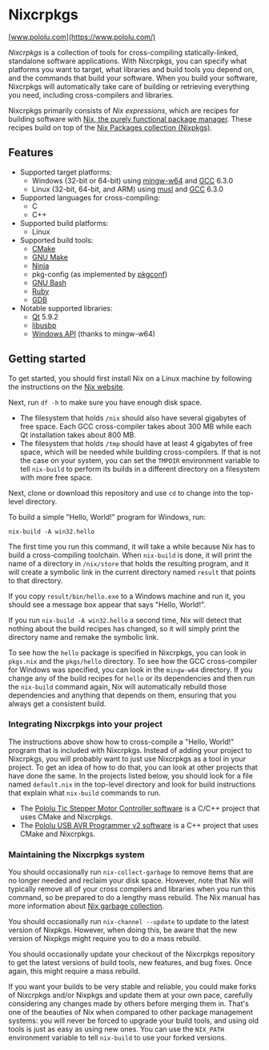 # Nixcrpkgs

[www.pololu.com](https://www.pololu.com/)

*Nixcrpkgs* is a collection of tools for cross-compiling statically-linked,
standalone software applications.  With Nixcrpkgs, you can specify what
platforms you want to target, what libraries and build tools you depend on, and
the commands that build your software.  When you build your software, Nixcrpkgs
will automatically take care of building or retrieving everything you need,
including cross-compilers and libraries.

Nixcrpkgs primarily consists of *Nix expressions*, which are recipes for
building software with [Nix, the purely functional package
manager][nix].  These recipes build on top of the [Nix
Packages collection (Nixpkgs)][nixpkgs].

## Features

- Supported target platforms:
  - Windows (32-bit or 64-bit) using [mingw-w64](https://mingw-w64.org/) and [GCC](https://gcc.gnu.org/) 6.3.0
  - Linux (32-bit, 64-bit, and ARM) using [musl](https://www.musl-libc.org/) and [GCC](https://gcc.gnu.org/) 6.3.0
- Supported languages for cross-compiling:
  - C
  - C++
- Supported build platforms:
  - Linux
- Supported build tools:
  - [CMake](https://cmake.org/)
  - [GNU Make](https://www.gnu.org/software/make/)
  - [Ninja](https://ninja-build.org/)
  - pkg-config (as implemented by [pkgconf](https://github.com/pkgconf/pkgconf))
  - [GNU Bash](https://www.gnu.org/software/bash/)
  - [Ruby](https://www.ruby-lang.org/)
  - [GDB](https://www.gnu.org/software/gdb/)
- Notable supported libraries:
  - [Qt](https://www.qt.io/) 5.9.2
  - [libusbp](https://github.com/pololu/libusbp)
  - [Windows API](https://en.wikipedia.org/wiki/Windows_API) (thanks to mingw-w64)


## Getting started

To get started, you should first install Nix on a Linux machine by following the
instructions on the [Nix website][nix].

Next, run `df -h` to make sure you have enough disk space.

- The filesystem that holds `/nix` should also have several gigabytes of free
space.  Each GCC cross-compiler takes about 300 MB while each Qt installation
takes about 800 MB.
- The filesystem that holds `/tmp` should have at least 4 gigabytes of free
space, which will be needed while building cross-compilers.  If that is not the
case on your system, you can set the `TMPDIR` environment variable to tell
`nix-build` to perform its builds in a different directory on a filesystem with
more free space.

Next, clone or download this repository and use `cd` to change into the
top-level directory.

To build a simple "Hello, World!" program for Windows, run:

    nix-build -A win32.hello

The first time you run this command, it will take a while because Nix has to
build a cross-compiling toolchain.  When `nix-build` is done, it will print the
name of a directory in `/nix/store` that holds the resulting program, and it
will create a symbolic link in the current directory named `result` that points
to that directory.

If you copy `result/bin/hello.exe` to a Windows machine and run it, you should
see a message box appear that says "Hello, World!".

If you run `nix-build -A win32.hello` a second time, Nix will detect that
nothing about the build recipes has changed, so it will simply print the
directory name and remake the symbolic link.

To see how the `hello` package is specified in Nixcrpkgs, you can look in
`pkgs.nix` and the `pkgs/hello` directory.  To see how the GCC cross-compiler
for Windows was specified, you can look in the `mingw-w64` directory.  If you
change any of the build recipes for `hello` or its dependencies and then run the
`nix-build` command again, Nix will automatically rebuild those dependencies and
anything that depends on them, ensuring that you always get a consistent build.


### Integrating Nixcrpkgs into your project

The instructions above show how to cross-compile a "Hello, World!" program that
is included with Nixcrpkgs.  Instead of adding your project to Nixcrpkgs, you
will probably want to just use Nixcrpkgs as a tool in your project.  To get an
idea of how to do that, you can look at other projects that have done the same.
In the projects listed below, you should look for a file named `default.nix` in
the top-level directory and look for build instructions that explain what
`nix-build` commands to run.

* The [Pololu Tic Stepper Motor Controller software](https://github.com/pololu/pololu-tic-software) is a C/C++ project that uses CMake and Nixcrpkgs.
* The [Pololu USB AVR Programmer v2 software](https://github.com/pololu/pololu-usb-avr-programmer-v2) is a C++ project that uses CMake and Nixcrpkgs.

[nix]: http://nixos.org/nix/
[nixpkgs]: http://nixos.org/nixpkgs/


### Maintaining the Nixcrpkgs system

You should occasionally run `nix-collect-garbage` to remove items that are no
longer needed and reclaim your disk space.  However, note that Nix will
typically remove all of your cross compilers and libraries when you run this
command, so be prepared to do a lengthy mass rebuild.  The Nix manual has more
information about [Nix garbage
collection](http://nixos.org/nix/manual/#sec-garbage-collection).

You should occasionally run `nix-channel --update` to update to the latest
version of Nixpkgs.  However, when doing this, be aware that the new version of
Nixpkgs might require you to do a mass rebuild.

You should occasionally update your checkout of the Nixcrpkgs repository to get
the latest versions of build tools, new features, and bug fixes.  Once again,
this might require a mass rebuild.

If you want your builds to be very stable and reliable, you could make forks of
Nixcrpkgs and/or Nixpkgs and update them at your own pace, carefully considering
any changes made by others before merging them in.  That's one of the beauties
of Nix when compared to other package management systems: you will never be
forced to upgrade your build tools, and using old tools is just as easy as using
new ones.  You can use the `NIX_PATH` environment variable to tell `nix-build`
to use your forked versions.

